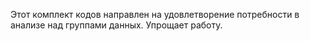 Этот комплект кодов направлен на удовлетворение потребности в анализе над группами данных.
Упрощает работу.
